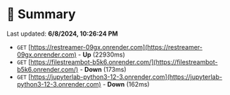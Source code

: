 # 📖 Summary
Last updated: **6/8/2024, 10:26:24 PM**

- `GET` [https://restreamer-09gx.onrender.com](https://restreamer-09gx.onrender.com) - **Up** (22930ms)
- `GET` [https://filestreambot-b5k6.onrender.com/](https://filestreambot-b5k6.onrender.com/) - **Down** (173ms)
- `GET` [https://jupyterlab-python3-12-3.onrender.com](https://jupyterlab-python3-12-3.onrender.com) - **Down** (162ms)
